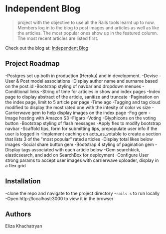 
# Independent Blog 

>project with the objective to use all the Rails tools learnt up to now.
Members log in to the blog to post images and articles as well as like the articles. The most popular ones show up in the featured column. The most recent articles are listed first. 

Check out the blog at: [Independent Blog](https://independentblog.herokuapp.com/)

## Project Roadmap

-Postgres set up both in production (Heroku) and in development.
-Devise
-User & Post model associations
-Display author name and surname based on the post.id
-Bootstrap styling of navbar and dropdown menues
-Conditional links
-String of time for articles in show and index pages
-Index page to display abstract of the article, sanitize and truncate
-Pagination on the index page, limit to 5 article per page
-Time ago
-Tagging and tag cloud modified to display the most rated one with the intesity of color vs size
-Carrierwave gem to help display images on the index page
-Fog gem
-Image hosting with Amazon S3
-Figaro
-Voting 
-Glyphicons on the voting button
-Bootstrap styling of flash messages
-Apply flex to modify bootstrap navbar 
-Scaffold tips, form for submitting tips, prepopulate user info if the user is logged in
-Implement caching on acts_as_votable to create a section that lists 3 of the "most popular" rated articles
-Display total likes below images
-Social share button gem
-Bootstrap 4 styling of pagination gem
-Display tags associated with each article below
-Gem searchkick, elasticsearch, and add on SearchBox for deployment 
-Configure User strong params to accept user images with carrierwave uploader, display in a flex grid

## Installation

-clone the repo and navigate to the project directory
-`rails s` to run locally
-Open http://localhost:3000 to view it in the browser

## Authors

Eliza Khachatryan